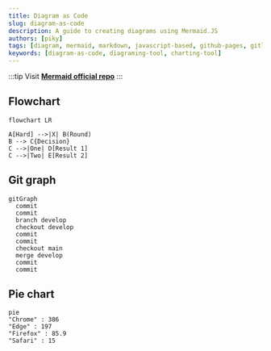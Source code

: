 ```yaml
---
title: Diagram as Code
slug: diagram-as-code
description: A guide to creating diagrams using Mermaid.JS
authors: [piky]
tags: [diagram, mermaid, markdown, javascript-based, github-pages, gitlab-pages]
keywords: [diagram-as-code, diagraming-tool, charting-tool]
---
```

:::tip
Visit **[Mermaid official repo](https://github.com/mermaid-js/mermaid)**
:::

## Flowchart
```mermaid
flowchart LR

A[Hard] -->|X| B(Round)
B --> C{Decision}
C -->|One| D[Result 1]
C -->|Two| E[Result 2]
```

## Git graph
```mermaid
gitGraph
  commit
  commit
  branch develop
  checkout develop
  commit
  commit
  checkout main
  merge develop
  commit
  commit
```

## Pie chart
```mermaid
pie
"Chrome" : 386
"Edge" : 197
"Firefox" : 85.9
"Safari" : 15
```